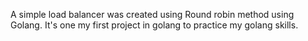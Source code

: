 A simple load balancer was created using Round robin method using Golang. It's one my first project in golang to practice my golang skills. 
